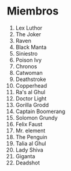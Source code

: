 # Miembros

1. Lex Luthor
2. The Joker
3. Raven
4. Black Manta
5. Siniestro
6. Poison Ivy
7. Chronos
8. Catwoman
9. Deathstroke
10. Copperhead
11. Ra's al Ghul
12. Doctor Light
13. Gorilla Grodd
14. Captain Boomerang
15. Solomon Grundy
16. Felix Faust
17. Mr. element
18. The Penguin
19. Talia al Ghul
20. Lady Shiva
21. Giganta
22. Deadshot
